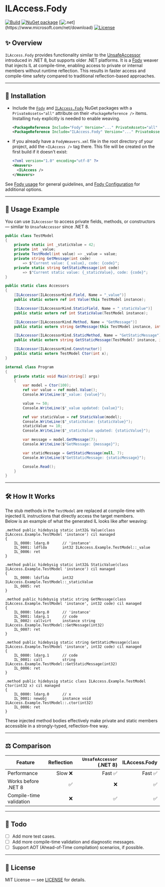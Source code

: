 # ILAccess.Fody 
[![Build](https://github.com/huoshan12345/ILAccess.Fody/workflows/Build/badge.svg)](https://github.com/huoshan12345/ILAccess.Fody/actions?query=workflow%3ABuild)
[![NuGet package](https://img.shields.io/nuget/v/ILAccess.Fody.svg?logo=NuGet)](https://www.nuget.org/packages/ILAccess.Fody)
[![.net](https://img.shields.io/badge/.net%20standard-2.0-ff69b4.svg?)](https://www.microsoft.com/net/download)
[![License](https://img.shields.io/badge/license-MIT-blue.svg)](https://github.com/huoshan12345/ILAccess.Fody/blob/main/LICENSE)  

## ✨ Overview

`ILAccess.Fody` provides functionality similar to the [UnsafeAccessor](https://learn.microsoft.com/en-us/dotnet/api/system.runtime.compilerservices.unsafeaccessorattribute?view=net-8.0) introduced in .NET 8, but supports older .NET platforms. It is a [Fody](https://github.com/Fody/Fody) weaver that injects IL at compile-time, enabling access to private or internal members without runtime reflection. This results in faster access and compile-time safety compared to traditional reflection-based approaches.

---

## 🚀 Installation
- Include the [`Fody`](https://www.nuget.org/packages/Fody) and [`ILAccess.Fody`](https://www.nuget.org/packages/ILAccess.Fody) NuGet packages with a `PrivateAssets="all"` attribute on their `<PackageReference />` items. Installing `Fody` explicitly is needed to enable weaving.

  ```XML
  <PackageReference Include="Fody" Version="..." PrivateAssets="all" />
  <PackageReference Include="ILAccess.Fody" Version="..." PrivateAssets="all" />
  ```

- If you already have a `FodyWeavers.xml` file in the root directory of your project, add the `<ILAccess />` tag there. This file will be created on the first build if it doesn't exist:

  ```XML
  <?xml version="1.0" encoding="utf-8" ?>
  <Weavers>
    <ILAccess />
  </Weavers>
  ```
See [Fody usage](https://github.com/Fody/Home/blob/main/pages/usage.md) for general guidelines, and [Fody Configuration](https://github.com/Fody/Home/blob/main/pages/configuration.md) for additional options.

---

## 🧩 Usage Example

You can use `ILAccessor` to access private fields, methods, or constructors — similar to `UnsafeAccessor` since .NET 8.

```csharp
public class TestModel
{
    private static int _staticValue = 42;
    private int _value;
    private TestModel(int value) => _value = value;
    private string GetMessage(int code) 
        => $"Current value: {_value}, code: {code}";
    private static string GetStaticMessage(int code) 
        => $"Current static value: {_staticValue}, code: {code}";
}

public static class Accessors
{
    [ILAccessor(ILAccessorKind.Field, Name = "_value")]
    public static extern ref int Value(this TestModel instance);

    [ILAccessor(ILAccessorKind.StaticField, Name = "_staticValue")]
    public static extern ref int StaticValue(TestModel instance);

    [ILAccessor(ILAccessorKind.Method, Name = "GetMessage")]
    public static extern string GetMessage(this TestModel instance, int code);

    [ILAccessor(ILAccessorKind.StaticMethod, Name = "GetStaticMessage")]
    public static extern string GetStaticMessage(TestModel? instance, int code);

    [ILAccessor(ILAccessorKind.Constructor)]
    public static extern TestModel Ctor(int x);
}

internal class Program
{
    private static void Main(string[] args)
    {
        var model = Ctor(100);
        ref var value = ref model.Value();
        Console.WriteLine($"_value: {value}");

        value += 50;
        Console.WriteLine($"_value updated: {value}");

        ref var staticValue = ref StaticValue(model);
        Console.WriteLine($"_staticValue: {staticValue}");
        staticValue += 10;
        Console.WriteLine($"_staticValue updated: {staticValue}");

        var message = model.GetMessage(7);
        Console.WriteLine($"GetMessage: {message}");

        var staticMessage = GetStaticMessage(null, 7);
        Console.WriteLine($"GetStaticMessage: {staticMessage}");

        Console.Read();
    }
}
```

---

## 🛠️ How It Works

The stub methods in the `TestModel` are replaced at compile-time with injected IL instructions that directly access the target members.  
Below is an example of what the generated IL looks like after weaving:

```il
.method public hidebysig static int32& Value(class ILAccess.Example.TestModel 'instance') cil managed
{
    IL_0000: ldarg.0      // 'instance'
    IL_0001: ldflda       int32 ILAccess.Example.TestModel::_value
    IL_0006: ret
}

.method public hidebysig static int32& StaticValue(class ILAccess.Example.TestModel 'instance') cil managed
{
    IL_0000: ldsflda      int32 ILAccess.Example.TestModel::_staticValue
    IL_0005: ret
}

.method public hidebysig static string GetMessage(class ILAccess.Example.TestModel 'instance', int32 code) cil managed
{
    IL_0000: ldarg.0      // 'instance'
    IL_0001: ldarg.1      // code
    IL_0002: callvirt     instance string ILAccess.Example.TestModel::GetMessage(int32)
    IL_0007: ret
}

.method public hidebysig static string GetStaticMessage(class ILAccess.Example.TestModel 'instance', int32 code) cil managed
{
	IL_0000: ldarg.1      // code
	IL_0001: call         string ILAccess.Example.TestModel::GetStaticMessage(int32)
	IL_0006: ret
}

.method public hidebysig static class ILAccess.Example.TestModel Ctor(int32 x) cil managed
{
	IL_0000: ldarg.0      // x
	IL_0001: newobj       instance void ILAccess.Example.TestModel::.ctor(int32)
	IL_0006: ret
}
```

These injected method bodies effectively make private and static members accessible in a strongly-typed, reflection-free way.

---

## ⚖️ Comparison

| Feature | Reflection | `UnsafeAccessor` (.NET 8) | ILAccess.Fody |
|---|---:|---:|---:|
| Performance | Slow ❌ | Fast ✅ | Fast ✅ |
| Works before .NET 8 | ✅ | ❌ | ✅ |
| Compile-time validation | ❌ | ✅ | ✅ |

---

## 🧭 Todo

- [ ] Add more test cases.
- [ ] Add more compile-time validation and diagnostic messages.
- [ ] Support AOT (Ahead-of-Time compilation) scenarios, if possible.

---

## 📄 License

MIT License — see [LICENSE](LICENSE) for details.


